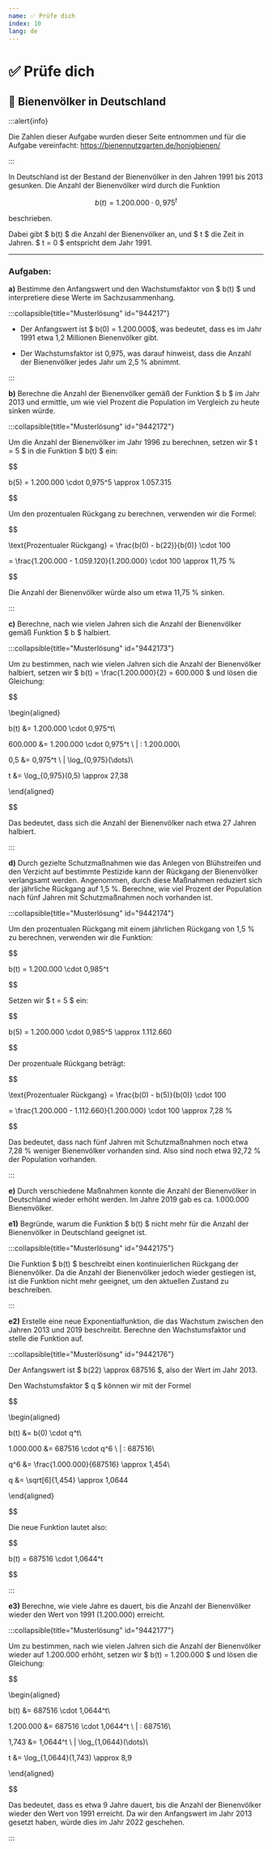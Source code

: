 ```yaml
---
name: ✅ Prüfe dich
index: 10
lang: de
---
```


# ✅ Prüfe dich

## 🐝 Bienenvölker in Deutschland

:::alert{info}

Die Zahlen dieser Aufgabe wurden dieser Seite entnommen und für die Aufgabe vereinfacht: https://bienennutzgarten.de/honigbienen/ 

:::

In Deutschland ist der Bestand der Bienenvölker in den Jahren 1991 bis 2013 gesunken. Die Anzahl der Bienenvölker wird durch die Funktion

$$
b(t) = 1.200.000 \cdot 0,975^t
$$

beschrieben.

Dabei gibt $ b(t) $ die Anzahl der Bienenvölker an, und $ t $ die Zeit in Jahren. $ t = 0 $ entspricht dem Jahr 1991.  

---

### **Aufgaben:**  

**a)** Bestimme den Anfangswert und den Wachstumsfaktor von $ b(t) $ und interpretiere diese Werte im Sachzusammenhang. 

:::collapsible{title="Musterlösung" id="944217"}

- Der Anfangswert ist $ b(0) = 1.200.000$, was bedeutet, dass es im Jahr 1991 etwa 1,2 Millionen Bienenvölker gibt.

- Der Wachstumsfaktor ist 0,975, was darauf hinweist, dass die Anzahl der Bienenvölker jedes Jahr um 2,5 % abnimmt.

:::

**b)** Berechne die Anzahl der Bienenvölker gemäß der Funktion $ b $ im Jahr 2013 und ermittle, um wie viel Prozent die Population im Vergleich zu heute sinken würde.

:::collapsible{title="Musterlösung" id="9442172"}

Um die Anzahl der Bienenvölker im Jahr 1996 zu berechnen, setzen wir $ t = 5 $ in die Funktion $ b(t) $ ein:

$$

b(5) = 1.200.000 \cdot 0,975^5 \approx 1.057.315

$$

Um den prozentualen Rückgang zu berechnen, verwenden wir die Formel:

$$

\text{Prozentualer Rückgang} = \frac{b(0) - b(22)}{b(0)} \cdot 100

= \frac{1.200.000 - 1.059.120}{1.200.000} \cdot 100 \approx 11,75 \%

$$

Die Anzahl der Bienenvölker würde also um etwa 11,75 % sinken.

:::


**c)** Berechne, nach wie vielen Jahren sich die Anzahl der Bienenvölker gemäß Funktion $ b $ halbiert. 

:::collapsible{title="Musterlösung" id="9442173"}

Um zu bestimmen, nach wie vielen Jahren sich die Anzahl der Bienenvölker halbiert, setzen wir $ b(t) = \frac{1.200.000}{2} = 600.000 $ und lösen die Gleichung:

$$

\begin{aligned}

b(t) &= 1.200.000 \cdot 0,975^t\\

600.000 &= 1.200.000 \cdot 0,975^t \ | : 1.200.000\\

0,5 &= 0,975^t \ | \log_{0,975}(\dots)\\

t &= \log_{0,975}(0,5) \approx 27,38

\end{aligned}

$$

Das bedeutet, dass sich die Anzahl der Bienenvölker nach etwa 27 Jahren halbiert.

:::

**d)** Durch gezielte Schutzmaßnahmen wie das Anlegen von Blühstreifen und den Verzicht auf bestimmte Pestizide kann der Rückgang der Bienenvölker verlangsamt werden. Angenommen, durch diese Maßnahmen reduziert sich der jährliche Rückgang auf 1,5 %. Berechne, wie viel Prozent der Population nach fünf Jahren mit Schutzmaßnahmen noch vorhanden ist. 

:::collapsible{title="Musterlösung" id="9442174"}

Um den prozentualen Rückgang mit einem jährlichen Rückgang von 1,5 % zu berechnen, verwenden wir die Funktion:

$$

b(t) = 1.200.000 \cdot 0,985^t

$$

Setzen wir $ t = 5 $ ein:

$$

b(5) = 1.200.000 \cdot 0,985^5 \approx 1.112.660

$$

Der prozentuale Rückgang beträgt:

$$

\text{Prozentualer Rückgang} = \frac{b(0) - b(5)}{b(0)} \cdot 100

= \frac{1.200.000 - 1.112.660}{1.200.000} \cdot 100 \approx 7,28 \%

$$

Das bedeutet, dass nach fünf Jahren mit Schutzmaßnahmen noch etwa 7,28 % weniger Bienenvölker vorhanden sind. Also sind noch etwa 92,72 % der Population vorhanden.

:::

**e)** Durch verschiedene Maßnahmen konnte die Anzahl der Bienenvölker in Deutschland wieder erhöht werden. Im Jahre 2019 gab es ca. 1.000.000 Bienenvölker.

**e1)** Begründe, warum die Funktion $ b(t) $ nicht mehr für die Anzahl der Bienenvölker in Deutschland geeignet ist.

:::collapsible{title="Musterlösung" id="9442175"}

Die Funktion $ b(t) $ beschreibt einen kontinuierlichen Rückgang der Bienenvölker. Da die Anzahl der Bienenvölker jedoch wieder gestiegen ist, ist die Funktion nicht mehr geeignet, um den aktuellen Zustand zu beschreiben.

:::

**e2)** Erstelle eine neue Exponentialfunktion, die das Wachstum zwischen den Jahren 2013 und 2019 beschreibt. Berechne den Wachstumsfaktor und stelle die Funktion auf.

:::collapsible{title="Musterlösung" id="9442176"}

Der Anfangswert ist $ b(22) \approx 687516 $, also der Wert im Jahr 2013.

Den Wachstumsfaktor $ q $ können wir mit der Formel

$$

\begin{aligned}

b(t) &= b(0) \cdot q^t\\

1.000.000 &= 687516 \cdot q^6 \ | : 687516\\

q^6 &= \frac{1.000.000}{687516} \approx 1,454\\

q &= \sqrt[6]{1,454} \approx 1,0644

\end{aligned}

$$

Die neue Funktion lautet also:

$$

b(t) = 687516 \cdot 1,0644^t

$$

:::

**e3)** Berechne, wie viele Jahre es dauert, bis die Anzahl der Bienenvölker wieder den Wert von 1991 (1.200.000) erreicht.

:::collapsible{title="Musterlösung" id="9442177"}

Um zu bestimmen, nach wie vielen Jahren sich die Anzahl der Bienenvölker wieder auf 1.200.000 erhöht, setzen wir $ b(t) = 1.200.000 $ und lösen die Gleichung:

$$

\begin{aligned}

b(t) &= 687516 \cdot 1,0644^t\\

1.200.000 &= 687516 \cdot 1,0644^t \ | : 687516\\

1,743 &= 1,0644^t \ | \log_{1,0644}(\dots)\\

t &= \log_{1,0644}(1,743) \approx 8,9

\end{aligned}

$$


Das bedeutet, dass es etwa 9 Jahre dauert, bis die Anzahl der Bienenvölker wieder den Wert von 1991 erreicht. Da wir den Anfangswert im Jahr 2013 gesetzt haben, würde dies im Jahr 2022 geschehen.

:::

